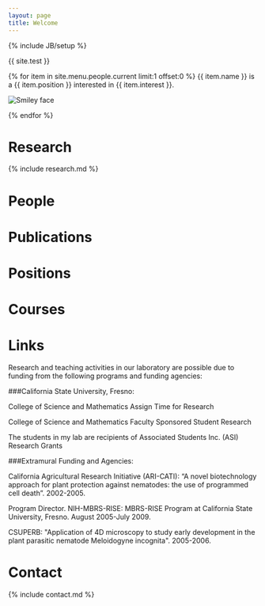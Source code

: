 ```yaml
---
layout: page
title: Welcome
---
```


{% include JB/setup %}

<!-- My name is Alejandro Calderón-Urrea.  I'm a professor of Developmental Biology at California State University, Fresno. The purpose of this site is to introduce you to the different activities that are going on in my research/teaching program. Feel free to send me an e-mail with comments and suggestions. -->

{{ site.test }}

{% for item in site.menu.people.current limit:1 offset:0 %}
  {{ item.name }} is a {{ item.position }} interested in {{ item.interest }}.

<img src="{{ item.pic }}" alt="Smiley face">

{% endfor %}

<h1 id="Research">Research</h1>

{% include research.md %}

<h1 id="People">People</h1>

<h1 id="Publications">Publications</h1>

<h1 id="Positions">Positions</h1>

<h1 id="Courses">Courses</h1>

<h1 id="Links">Links</h1>

Research and teaching activities in our laboratory are possible due to funding from the following programs and funding agencies:

###California State University, Fresno:

College of Science and Mathematics Assign Time for Research

College of Science and Mathematics Faculty Sponsored Student Research

The students in my lab are recipients of Associated Students Inc. (ASI) Research Grants

###Extramural Funding and Agencies:

California Agricultural Research Initiative (ARI-CATI): “A novel biotechnology approach for plant protection against nematodes: the use of programmed cell death”. 2002-2005.

Program Director. NIH-MBRS-RISE: MBRS-RISE Program at California State University, Fresno. August 2005-July 2009.

CSUPERB: "Application of 4D microscopy to study early development in the plant parasitic nematode Meloidogyne incognita". 2005-2006.


<h1 id="contact">Contact</h1>

{% include contact.md %}